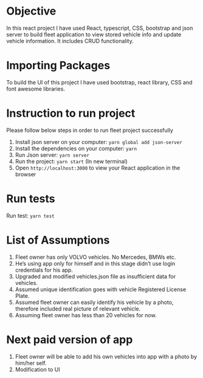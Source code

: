 # Objective

In this react project I have used React, typescript, CSS, bootstrap and json server to build fleet application to view stored vehicle info and update vehicle information. It includes CRUD functionality.

# Importing Packages
To build the UI of this project I have used bootstrap, react library, CSS and font awesome libraries.

# Instruction to run project
Please follow below steps in order to run fleet project successfully


1. Install json server on your computer: `yarn global add json-server`
2. Install the dependencies on your computer: `yarn`
3. Run Json server: `yarn server`
4. Run the project: `yarn start` (In new terminal)
5. Open `http://localhost:3000` to view your React application in the browser

# Run tests
Run test: `yarn test`


# List of Assumptions

1. Fleet owner has only VOLVO vehicles. No Mercedes, BMWs etc.
2. He’s using app only for himself and in this stage didn’t use login credentials for his app.
3. Upgraded and modified vehicles.json file as insufficient data for vehicles.
4. Assumed unique identification goes with vehicle Registered License Plate.
5. Assumed fleet owner can easily identify his vehicle by a photo, therefore included real picture of relevant vehicle.
6. Assuming fleet owner has less than 20 vehicles for now.

# Next paid version of app

1. Fleet owner will be able to add his own vehicles into app with a photo by him/her self.
2. Modification to UI


